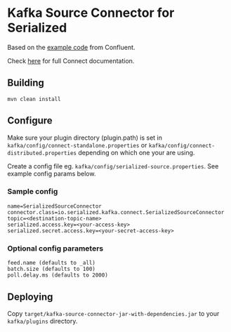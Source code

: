 # Kafka Source Connector for Serialized

Based on the [example code](https://github.com/confluentinc/kafka/tree/trunk/connect/file/src/main/java/org/apache/kafka/connect/file) from Confluent.

Check [here](https://docs.confluent.io/current/connect/userguide.html) for full Connect documentation.

## Building

```
mvn clean install
```

## Configure

Make sure your plugin directory (plugin.path) is set in `kafka/config/connect-standalone.properties` or `kafka/config/connect-distributed.properties` depending on which one your are using.

Create a config file eg. `kafka/config/serialized-source.properties`. See example config params below.

### Sample config

```
name=SerializedSourceConnector
connector.class=io.serialized.kafka.connect.SerializedSourceConnector
topic=<destination-topic-name>
serialized.access.key=<your-access-key>
serialized.secret.access.key=<your-secret-access-key>
```

### Optional config parameters

```
feed.name (defaults to _all)
batch.size (defaults to 100)
poll.delay.ms (defaults to 2000)
```

## Deploying

Copy `target/kafka-source-connector-jar-with-dependencies.jar` to your `kafka/plugins` directory.



